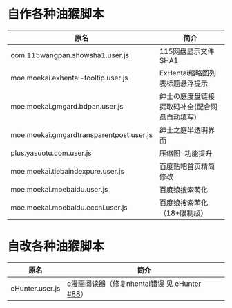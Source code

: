 # 自作各种油猴脚本

| 原名  | 简介  |
| ------------ | ------------ |
| com.115wangpan.showsha1.user.js  | 115网盘显示文件SHA1  |
| moe.moekai.exhentai-tooltip.user.js  | ExHentai缩略图列表标题悬浮提示  |
| moe.moekai.gmgard.bdpan.user.js  | 绅士の庭度盘链接提取码补全(配合网盘自动填写)  |
| moe.moekai.gmgardtransparentpost.user.js  | 绅士之庭半透明界面  |
| plus.yasuotu.com.user.js  | 压缩图-功能提升  |
| moe.moekai.tiebaindexpure.user.js  | 百度贴吧首页精简修改  |
| moe.moekai.moebaidu.user.js | 百度娘搜索萌化 |
| moe.moekai.moebaidu.ecchi.user.js | 百度娘搜索萌化（18+限制级） |

# 自改各种油猴脚本
| 原名  | 简介  |
| ------------ | ------------ |
| eHunter.user.js | e漫画阅读器（修复nhentai错误 见 [eHunter #88](https://github.com/hanFengSan/eHunter/pull/88)）|